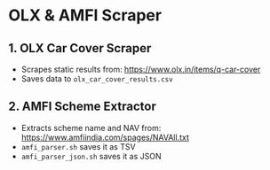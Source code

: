 # OLX & AMFI Scraper

## 1. OLX Car Cover Scraper
- Scrapes static results from: https://www.olx.in/items/q-car-cover
- Saves data to `olx_car_cover_results.csv`

## 2. AMFI Scheme Extractor
- Extracts scheme name and NAV from: https://www.amfiindia.com/spages/NAVAll.txt
- `amfi_parser.sh` saves it as TSV
- `amfi_parser_json.sh` saves it as JSON
